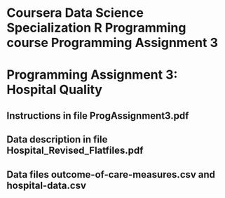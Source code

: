 # Coursera Data Science Specialization R Programming course Programming Assignment 3

# Programming Assignment 3: Hospital Quality

## Instructions in file ProgAssignment3.pdf

## Data description in file Hospital_Revised_Flatfiles.pdf

## Data files outcome-of-care-measures.csv and hospital-data.csv
